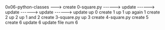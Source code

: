 0x06-python-classes
---> create 0-square.py
------> update
------> update
------> update
------> update
up 0
create 1
up 1
up again 1
create 2
up 2
up 1 and 2
create 3-square.py
up 3
create 4-square.py
create 5
create 6
update 6
update file num 6
